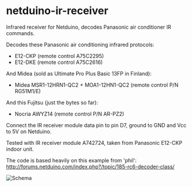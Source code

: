 netduino-ir-receiver
====================

Infrared receiver for Netduino, decodes Panasonic air conditioner IR commands.

Decodes these Panasonic air conditioning infrared protocols:
* E12-CKP (remote control A75C2295)
* E12-DKE (remote control A75C2616)

And Midea (sold as Ultimate Pro Plus Basic 13FP in Finland):
* Midea MSR1-12HRN1-QC2 + MOA1-12HN1-QC2 (remote control P/N RG51M1/E)

And this Fujitsu (just the bytes so far):
* Nocria AWYZ14 (remote control P/N AR-PZ2)

Connect the IR receiver module data pin to pin D7, ground to GND and Vcc to 5V on Netduino.

Tested with IR receiver module A742724, taken from Panasonic E12-CKP indoor unit.

The code is based heavily on this example from 'phil': 
http://forums.netduino.com/index.php?/topic/185-rc6-decoder-class/

![Schema](https://raw.github.com/ToniA/netduino-ir-receiver/master/netduino_bb.png)